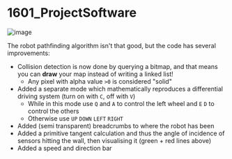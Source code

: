 # 1601_ProjectSoftware

![image](https://github.com/AbacusIsMad/1601_ProjectSoftware/assets/101756598/5d1df27b-296b-4040-898c-cd0af2c4133a)

The robot pathfinding algorithm isn't that good, but the code has several improvements:
- Collision detection is now done by querying a bitmap, and that means you can **draw** your map instead of writing a linked list!
    - Any pixel with alpha value `>0` is considered "solid"
- Added a separate mode which mathematically reproduces a differential driving system (turn on with `C`, off with `V`)
    - While in this mode use `Q` and `A` to control the left wheel and `E` `D` to control the others
    - Otherwise use `UP` `DOWN` `LEFT` `RIGHT`
- Added (semi transparent) breadcrumbs to where the robot has been
- Added a primitive tangent calculation and thus the angle of incidence of sensors hitting the wall, then visualising it (green + red lines above)
- Added a speed and direction bar

